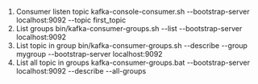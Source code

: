 1. Consumer listen topic
kafka-console-consumer.sh --bootstrap-server localhost:9092 --topic first_topic
2. List groups
bin/kafka-consumer-groups.sh  --list --bootstrap-server localhost:9092
3. List topic in group
bin/kafka-consumer-groups.sh --describe --group mygroup --bootstrap-server localhost:9092
4. List all topic in groups
kafka-consumer-groups.bat --bootstrap-server localhost:9092 --describe --all-groups
